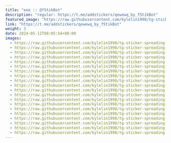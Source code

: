 ```yaml
---
title: "ккк :: @fStikBot"
description: "regular: https://t.me/addstickers/qewewq_by_fStikBot"
featured_image: "https://raw.githubusercontent.com/kylelin1998/tg-sticker-spreading-worldwide-images/main/img/56d0c9dd-0051-44c6-a1b9-6aaa9fe8dc87.jpg"
link: "https://t.me/addstickers/qewewq_by_fStikBot"
weight: 3
date: 2024-05-12T08:05:54+08:00
images:
  - https://raw.githubusercontent.com/kylelin1998/tg-sticker-spreading-worldwide-images/main/img/56d0c9dd-0051-44c6-a1b9-6aaa9fe8dc87.jpg
  - https://raw.githubusercontent.com/kylelin1998/tg-sticker-spreading-worldwide-images/main/img/b7ad1e24-3fbe-4dcf-bc54-b8924a484e3d.jpg
  - https://raw.githubusercontent.com/kylelin1998/tg-sticker-spreading-worldwide-images/main/img/b141da1f-5e55-4c49-bc8d-1e56632934d9.jpg
  - https://raw.githubusercontent.com/kylelin1998/tg-sticker-spreading-worldwide-images/main/img/1fa6cdb6-487d-4cfa-a89d-ef843e987c68.jpg
  - https://raw.githubusercontent.com/kylelin1998/tg-sticker-spreading-worldwide-images/main/img/3eddd032-e7eb-4d17-b97a-0250b879a7ca.jpg
  - https://raw.githubusercontent.com/kylelin1998/tg-sticker-spreading-worldwide-images/main/img/ab121b18-6a02-47bf-b916-8e8a44cfe8e6.jpg
  - https://raw.githubusercontent.com/kylelin1998/tg-sticker-spreading-worldwide-images/main/img/e7523ad5-2f29-4286-8a61-e36f272f6e5c.jpg
  - https://raw.githubusercontent.com/kylelin1998/tg-sticker-spreading-worldwide-images/main/img/6dec1a1b-4d29-4146-85c3-adcd93f2004c.jpg
  - https://raw.githubusercontent.com/kylelin1998/tg-sticker-spreading-worldwide-images/main/img/5101f3af-76af-4a0e-bc1e-b718db431ed7.jpg
  - https://raw.githubusercontent.com/kylelin1998/tg-sticker-spreading-worldwide-images/main/img/2434cbe6-cefe-45ba-94f7-86df2c7a7a0c.jpg
  - https://raw.githubusercontent.com/kylelin1998/tg-sticker-spreading-worldwide-images/main/img/b5d99947-28f0-479e-8401-039171f565e3.jpg
  - https://raw.githubusercontent.com/kylelin1998/tg-sticker-spreading-worldwide-images/main/img/abe1301c-7751-4e79-8799-621af678e5b2.jpg
  - https://raw.githubusercontent.com/kylelin1998/tg-sticker-spreading-worldwide-images/main/img/8f224d88-c688-4ded-8349-867e3733b695.jpg
  - https://raw.githubusercontent.com/kylelin1998/tg-sticker-spreading-worldwide-images/main/img/7b31b331-edd6-455a-9421-36ba904391ac.jpg
  - https://raw.githubusercontent.com/kylelin1998/tg-sticker-spreading-worldwide-images/main/img/ca8d328a-970c-4c86-8251-056872713b3d.jpg
  - https://raw.githubusercontent.com/kylelin1998/tg-sticker-spreading-worldwide-images/main/img/ef9ee9f4-026a-41ec-aff5-ed179c6bd9db.jpg
  - https://raw.githubusercontent.com/kylelin1998/tg-sticker-spreading-worldwide-images/main/img/b7529b58-8511-477e-a8c5-1fc5cd18358d.jpg
  - https://raw.githubusercontent.com/kylelin1998/tg-sticker-spreading-worldwide-images/main/img/1ccf349f-7f18-442f-911b-4e1c18e0aa4f.jpg
  - https://raw.githubusercontent.com/kylelin1998/tg-sticker-spreading-worldwide-images/main/img/18a9ffe0-3ad7-4f21-9fc5-2f35c5751653.jpg
  - https://raw.githubusercontent.com/kylelin1998/tg-sticker-spreading-worldwide-images/main/img/7ce063b4-48de-4a6e-896c-48cabf24fb53.jpg
---
```


